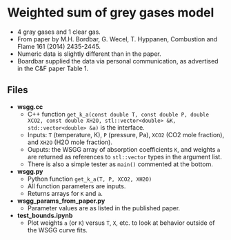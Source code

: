 # Weighted sum of grey gases model
* 4 gray gases and 1 clear gas.
* From paper by M.H. Bordbar, G. Wecel, T. Hyppanen, Combustion and Flame 161 (2014) 2435-2445.
* Numeric data is slightly different than in the paper.
* Boardbar supplied the data via personal communication, as advertised in the C&F paper Table 1.

## Files
* **wsgg.cc**
  * C++ function ```get_k_a(const double T, const double P, double XCO2, const double XH2O, stl::vector<double> &K, std::vector<double> &a)``` is the interface.
  * Inputs: ```T``` (temperature, K), ```P``` (pressure, Pa), ```XCO2``` (CO2 mole fraction), and ```XH2O``` (H2O mole fraction).
  * Ouputs: the WSGG array of absorption coefficients ```K```, and weights ```a``` are returned as references to ```stl::vector``` types in the argument list.
  * There is also a simple tester as ```main()``` commented at the bottom.
* **wsgg.py**
  * Python function ```get_k_a(T, P, XCO2, XH2O)```
  * All function parameters are inputs.
  * Returns arrays for ```K``` and ```a```.
* **wsgg_params_from_paper.py**
  * Parameter values are as listed in the published paper.
* **test_bounds.ipynb**
  * Plot weights ```a``` (or ```K```) versus ```T```, ```X```, etc. to look at behavior outside of the WSGG curve fits.

